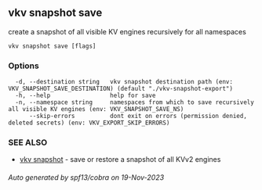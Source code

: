 ## vkv snapshot save

create a snapshot of all visible KV engines recursively for all namespaces

```
vkv snapshot save [flags]
```

### Options

```
  -d, --destination string   vkv snapshot destination path (env: VKV_SNAPSHOT_SAVE_DESTINATION) (default "./vkv-snapshot-export")
  -h, --help                 help for save
  -n, --namespace string     namespaces from which to save recursively all visible KV engines (env: VKV_SNAPSHOT_SAVE_NS)
      --skip-errors          dont exit on errors (permission denied, deleted secrets) (env: VKV_EXPORT_SKIP_ERRORS)
```

### SEE ALSO

* [vkv snapshot](vkv_snapshot.md)	 - save or restore a snapshot of all KVv2 engines

###### Auto generated by spf13/cobra on 19-Nov-2023
